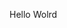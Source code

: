 Hello Wolrd








































































































































































































































































































































































































































































































































































































































































































































































































































































































































































































































































































































































































































































































































































































































































































































































































































































































































































































































